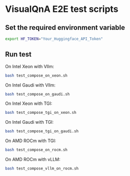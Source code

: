 # VisualQnA E2E test scripts

## Set the required environment variable

```bash
export HF_TOKEN="Your_Huggingface_API_Token"
```

## Run test

On Intel Xeon with Vllm:

```bash
bash test_compose_on_xeon.sh
```

On Intel Gaudi with Vllm:

```bash
bash test_compose_on_gaudi.sh
```

On Intel Xeon with TGI:

```bash
bash test_compose_tgi_on_xeon.sh
```

On Intel Gaudi with TGI:

```bash
bash test_compose_tgi_on_gaudi.sh
```

On AMD ROCm with TGI:

```bash
bash test_compose_on_rocm.sh
```

On AMD ROCm with vLLM:

```bash
bash test_compose_vllm_on_rocm.sh
```
